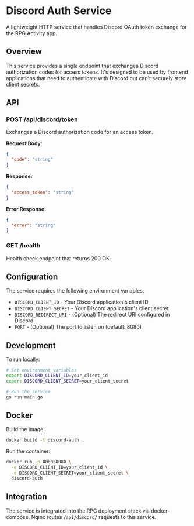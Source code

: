 # Discord Auth Service

A lightweight HTTP service that handles Discord OAuth token exchange for the RPG Activity app.

## Overview

This service provides a single endpoint that exchanges Discord authorization codes for access tokens. It's designed to be used by frontend applications that need to authenticate with Discord but can't securely store client secrets.

## API

### POST /api/discord/token

Exchanges a Discord authorization code for an access token.

**Request Body:**
```json
{
  "code": "string"
}
```

**Response:**
```json
{
  "access_token": "string"
}
```

**Error Response:**
```json
{
  "error": "string"
}
```

### GET /health

Health check endpoint that returns 200 OK.

## Configuration

The service requires the following environment variables:

- `DISCORD_CLIENT_ID` - Your Discord application's client ID
- `DISCORD_CLIENT_SECRET` - Your Discord application's client secret
- `DISCORD_REDIRECT_URI` - (Optional) The redirect URI configured in Discord
- `PORT` - (Optional) The port to listen on (default: 8080)

## Development

To run locally:

```bash
# Set environment variables
export DISCORD_CLIENT_ID=your_client_id
export DISCORD_CLIENT_SECRET=your_client_secret

# Run the service
go run main.go
```

## Docker

Build the image:
```bash
docker build -t discord-auth .
```

Run the container:
```bash
docker run -p 8080:8080 \
  -e DISCORD_CLIENT_ID=your_client_id \
  -e DISCORD_CLIENT_SECRET=your_client_secret \
  discord-auth
```

## Integration

The service is integrated into the RPG deployment stack via docker-compose. Nginx routes `/api/discord/` requests to this service.